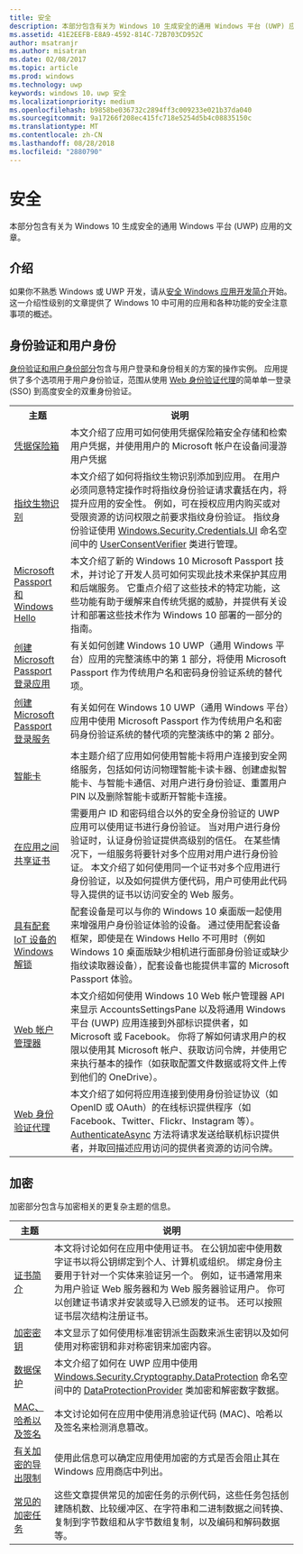 ```yaml
---
title: 安全
description: 本部分包含有关为 Windows 10 生成安全的通用 Windows 平台 (UWP) 应用的文章。
ms.assetid: 41E2EEFB-E8A9-4592-814C-72B703CD952C
author: msatranjr
ms.author: misatran
ms.date: 02/08/2017
ms.topic: article
ms.prod: windows
ms.technology: uwp
keywords: windows 10，uwp 安全
ms.localizationpriority: medium
ms.openlocfilehash: b9858be036732c2894ff3c009233e021b37da040
ms.sourcegitcommit: 9a17266f208ec415fc718e5254d5b4c08835150c
ms.translationtype: MT
ms.contentlocale: zh-CN
ms.lasthandoff: 08/28/2018
ms.locfileid: "2880790"
---
```

# <a name="security"></a>安全



本部分包含有关为 Windows 10 生成安全的通用 Windows 平台 (UWP) 应用的文章。

## <a name="introduction"></a>介绍 

如果你不熟悉 Windows 或 UWP 开发，请从[安全 Windows 应用开发简介](intro-to-secure-windows-app-development.md)开始。 这一介绍性级别的文章提供了 Windows 10 中可用的应用和各种功能的安全注意事项的概述。

## <a name="authentication-and-user-identity"></a>身份验证和用户身份

[身份验证和用户身份部分](authentication-and-user-identity.md)包含与用户登录和身份相关的方案的操作实例。 应用提供了多个选项用于用户身份验证，范围从使用 [Web 身份验证代理](web-authentication-broker.md)的简单单一登录 (SSO) 到高度安全的双重身份验证。

<table>
<tr><th>主题</th><th>说明</th></tr>
<tr><td><a href="credential-locker.md">凭据保险箱</a></td><td>本文介绍了应用可如何使用凭据保险箱安全存储和检索用户凭据，并使用用户的 Microsoft 帐户在设备间漫游用户凭据</td></tr>

<tr><td><a href="fingerprint-biometrics.md">指纹生物识别</a> </td><td>本文介绍了如何将指纹生物识别添加到应用。 在用户必须同意特定操作时将指纹身份验证请求囊括在内，将提升应用的安全性。 例如，可在授权应用内购买或对受限资源的访问权限之前要求指纹身份验证。 指纹身份验证使用 <a href="https://msdn.microsoft.com/library/windows/apps/hh701356">Windows.Security.Credentials.UI</a> 命名空间中的 <a href="https://msdn.microsoft.com/library/windows/apps/dn279134">UserConsentVerifier</a> 类进行管理。</td></tr>
<tr><td><a href="microsoft-passport.md">Microsoft Passport 和 Windows Hello</a></td><td>本文介绍了新的 Windows 10 Microsoft Passport 技术，并讨论了开发人员可如何实现此技术来保护其应用和后端服务。 它重点介绍了这些技术的特定功能，这些功能有助于缓解来自传统凭据的威胁，并提供有关设计和部署这些技术作为 Windows 10 部署的一部分的指南。 </td></tr>
<tr><td><a href="microsoft-passport-login.md">创建 Microsoft Passport 登录应用</a></td><td>有关如何创建 Windows 10 UWP（通用 Windows 平台）应用的完整演练中的第 1 部分，将使用 Microsoft Passport 作为传统用户名和密码身份验证系统的替代项。</td></tr>
<tr><td><a href="microsoft-passport-login-auth-service.md">创建 Microsoft Passport 登录服务</a></td><td>有关如何在 Windows 10 UWP（通用 Windows 平台）应用中使用 Microsoft Passport 作为传统用户名和密码身份验证系统的替代项的完整演练中的第 2 部分。</td></tr>
<tr><td><a href="smart-cards.md">智能卡</a></td><td>本主题介绍了应用如何使用智能卡将用户连接到安全网络服务，包括如何访问物理智能卡读卡器、创建虚拟智能卡、与智能卡通信、对用户进行身份验证、重置用户 PIN 以及删除智能卡或断开智能卡连接。</td></tr>
<tr><td><a href="share-certificates.md">在应用之间共享证书</a></td><td>需要用户 ID 和密码组合以外的安全身份验证的 UWP 应用可以使用证书进行身份验证。 当对用户进行身份验证时，认证身份验证提供高级别的信任。 在某些情况下，一组服务将要针对多个应用对用户进行身份验证。 本文介绍了如何使用同一个证书对多个应用进行身份验证，以及如何提供方便代码，用户可使用此代码导入提供的证书以访问安全的 Web 服务。</td></tr>
<tr><td><a href="companion-device-unlock.md">具有配套 IoT 设备的 Windows 解锁</a></td><td>配套设备是可以与你的 Windows 10 桌面版一起使用来增强用户身份验证体验的设备。 通过使用配套设备框架，即使是在 Windows Hello 不可用时（例如 Windows 10 桌面版缺少相机进行面部身份验证或缺少指纹读取器设备），配套设备也能提供丰富的 Microsoft Passport 体验。</td></tr>
<tr><td><a href="web-account-manager.md">Web 帐户管理器</a></td><td>本文介绍如何使用 Windows 10 Web 帐户管理器 API 来显示 AccountsSettingsPane 以及将通用 Windows 平台 (UWP) 应用连接到外部标识提供者，如 Microsoft 或 Facebook。 你将了解如何请求用户的权限以使用其 Microsoft 帐户、获取访问令牌，并使用它来执行基本的操作（如获取配置文件数据或将文件上传到他们的 OneDrive）。 </td></tr>
<tr><td><a href="web-authentication-broker.md">Web 身份验证代理</a></td><td>本文介绍了如何将应用连接到使用身份验证协议（如 OpenID 或 OAuth）的在线标识提供程序（如 Facebook、Twitter、Flickr、Instagram 等）。 <a href="https://msdn.microsoft.com/library/windows/apps/br212066">AuthenticateAsync</a> 方法将请求发送给联机标识提供者，并取回描述应用访问的提供者资源的访问令牌。</td></tr>
</table>

## <a name="cryptography"></a>加密 

加密部分包含与加密相关的更复杂主题的信息。 

| 主题                                                                         | 说明                                                                                                                                                                                                                                                                                                                                                                                                                                                                                                            |
|-------------------------------------------------------------------------------|------------------------------------------------------------------------------------------------------------------------------------------------------------------------------------------------------------------------------------------------------------------------------------------------------------------------------------------------------------------------------------------------------------------------------------------------------------------------------------------------------------------------|
| [证书简介](certificates.md)                                      | 本文将讨论如何在应用中使用证书。 在公钥加密中使用数字证书以将公钥绑定到个人、计算机或组织。 绑定身份主要用于针对一个实体来验证另一个。 例如，证书通常用来为用户验证 Web 服务器和为 Web 服务器验证用户。 你可以创建证书请求并安装或导入已颁发的证书。 还可以按照证书层次结构注册证书。 |
| [加密密钥](cryptographic-keys.md)                                   | 本文显示了如何使用标准密钥派生函数来派生密钥以及如何使用对称密钥和非对称密钥来加密内容。                                                                                                                                                                                                                                                                                                                                                                         |
| [数据保护](data-protection.md)                                         | 本文介绍了如何在 UWP 应用中使用 [Windows.Security.Cryptography.DataProtection](https://msdn.microsoft.com/library/windows/apps/br241585) 命名空间中的 [DataProtectionProvider](https://msdn.microsoft.com/library/windows/apps/br241559) 类加密和解密数字数据。                                                                                                                                                                                                              |
| [MAC、哈希以及签名](macs-hashes-and-signatures.md)               | 本文讨论如何在应用中使用消息验证代码 (MAC)、哈希以及签名来检测消息篡改。                                                                                                                                                                                                                                                                                                                                                                                |
| [有关加密的导出限制](export-restrictions-on-cryptography.md) | 使用此信息可以确定应用使用加密的方式是否会阻止其在 Windows 应用商店中列出。                                                                                                                                                                                                                                                                                                                                                                                                     |
| [常见的加密任务](common-cryptography-tasks.md)                     | 这些文章提供常见的加密任务的示例代码，这些任务包括创建随机数、比较缓冲区、在字符串和二进制数据之间转换、复制到字节数组和从字节数组复制，以及编码和解码数据等。                                                                                                                                                                                                                                                                                    |
